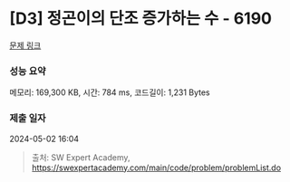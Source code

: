 # [D3] 정곤이의 단조 증가하는 수 - 6190 

[문제 링크](https://swexpertacademy.com/main/code/problem/problemDetail.do?contestProbId=AWcPjEuKAFgDFAU4) 

### 성능 요약

메모리: 169,300 KB, 시간: 784 ms, 코드길이: 1,231 Bytes

### 제출 일자

2024-05-02 16:04



> 출처: SW Expert Academy, https://swexpertacademy.com/main/code/problem/problemList.do